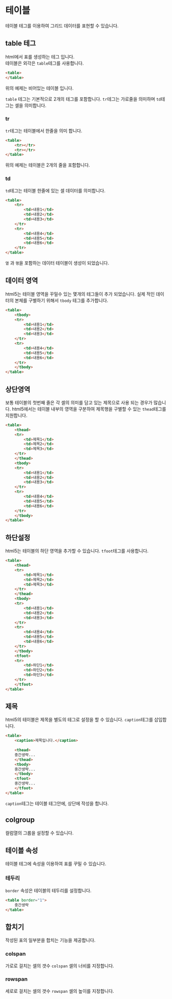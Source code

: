 # 테이블
테이블 테그를 이용하여 그리드 데이터를 표현할 수 있습니다.

## table 테그
html에서 표를 생성하는 테그 입니다.  
테이블은 외각은 `table`테그를 사용합니다.

```html
<table>
</table>
```
위의 예제는 비어있는 테이블 입니다.  

`table` 테그는 기본적으로 2개의 테그를 포함합니다. `tr`테그는 가로줄을 의미하며
`td`테그는 셀을 의미합니다.

### tr
`tr`테그는 테이블에서 한줄을 의미 합니다.  

```html
<table>
    <tr></tr>
    <tr></tr>
</table>
```

위의 예제는 테이블은 2개의 줄을 포함합니다.  

### td
`td`테그는 테이블 한줄에 있는 셀 데이터를 의미합니다.

```html
<table>
    <tr>
        <td>내용1</td>
        <td>내용2</td>
        <td>내용3</td>
    </tr>
    <tr>
        <td>내용4</td>
        <td>내용5</td>
        <td>내용6</td>
    </tr>
</table>
```

`열` 과 `행`을 포함하는 데이터 테이블이 생성이 되었습니다.

## 데이터 영역
html5는 테이블 영역을 꾸밀수 있는 몇개의 테그들이 추가 되었습니다. 
실제 적인 데이터의 본체를 구별하기 위해서 `tbody` 테그를 추가합니다.

```html
<table>
    <tbody>
    <tr>
        <td>내용1</td>
        <td>내용2</td>
        <td>내용3</td>
    </tr>
    <tr>
        <td>내용4</td>
        <td>내용5</td>
        <td>내용6</td>
    </tr>
    </tbody>
</table>
```

## 상단영역
보통 테이블의 첫번째 줄은 각 셀의 의미를 담고 있는 제목으로 사용 되는 경우가 많습니다.
html5에서는 테이블 내부의 영역을 구분하여 제목행을 구별할 수 있는 `thead`테그를 지원합니다.

```html
<table>
    <thead>
    <tr>
        <td>제목1</td>
        <td>제목2</td>
        <td>제목3</td>
    </tr>
    </thead>
    <tbody>
    <tr>
        <td>내용1</td>
        <td>내용2</td>
        <td>내용3</td>
    </tr>
    <tr>
        <td>내용4</td>
        <td>내용5</td>
        <td>내용6</td>
    </tr>
    </tbody>
</table>
```

## 하단설정
html5는 테이블의 하단 영역을 추가할 수 있습니다. 
`tfoot`테그를 사용합니다.

```html
<table>
    <thead>
    <tr>
        <td>제목1</td>
        <td>제목2</td>
        <td>제목3</td>
    </tr>
    </thead>
    <tbody>
    <tr>
        <td>내용1</td>
        <td>내용2</td>
        <td>내용3</td>
    </tr>
    <tr>
        <td>내용4</td>
        <td>내용5</td>
        <td>내용6</td>
    </tr>
    </tbody>
    <tfoot>
    <tr>
        <td>하단1</td>
        <td>하단2</td>
        <td>하단3</td>
    </tr>
    </tfoot>
</table>
```

## 제목
html5의 테이블은 제목을 별도의 테그로 설정을 할 수 있습니다.
`caption`테그를 삽입합니다.

```html
<table>
    <caption>제목입니다.</caption>
    
    <thead>
    중간생략...
    </thead>
    <tbody>
    중간생략...
    </tbody>
    <tfoot>
    중간생략...
    </tfoot>
</table>
```

`caption`테그는 테이블 테그안에, 상단에 작성을 합니다.

## colgroup
컬럼열의 그룹을 설정할 수 있습니다.


## 테이블 속성
테이블 테그에 속성을 이용하여 표를 꾸밀 수 있습니다.

### 테두리
`border` 속성은 테이블의 테두리를 설정합니다.

```html
<table border="1">
    중간생략
</table>
```

## 합치기
작성된 표의 일부분을 합치는 기능을 제공합니다.

### colspan
가로로 걸치는 셀의 갯수
`colspan` 셀의 너비를 지정합니다.

### rowspan
세로로 걸치는 셀의 갯수
`rowspan` 셀의 높이를 지정합니다.







